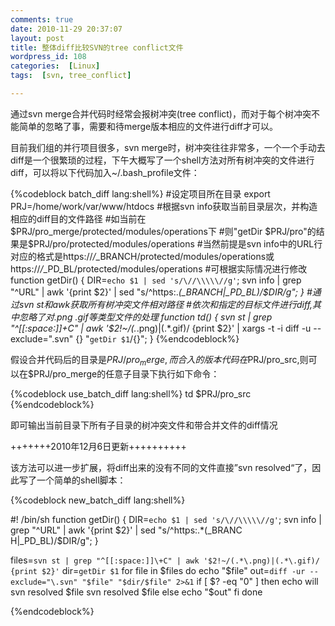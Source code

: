 ```yaml
---
comments: true
date: 2010-11-29 20:37:07
layout: post
title: 整体diff比较SVN的tree conflict文件
wordpress_id: 108
categories:  [Linux]
tags:  [svn, tree_conflict]

---
```


通过svn merge合并代码时经常会报树冲突(tree conflict)，而对于每个树冲突不能简单的忽略了事，需要和待merge版本相应的文件进行diff才可以。

目前我们组的并行项目很多，svn merge时，树冲突往往非常多，一个一个手动去diff是一个很繁琐的过程，下午大概写了一个shell方法对所有树冲突的文件进行diff，可以将以下代码加入~/.bash_profile文件：

{%codeblock batch_diff lang:shell%}
#设定项目所在目录
export PRJ=/home/work/var/www/htdocs
#根据svn info获取当前目录层次，并构造相应的diff目的文件路径
#如当前在$PRJ/pro_merge/protected/modules/operations下
#则"getDir $PRJ/pro"的结果是$PRJ/pro/protected/modules/operations
#当然前提是svn info中的URL行对应的格式是https://*/*_BRANCH/protected/modules/operations或https://*/*_PD_BL/protected/modules/operations
#可根据实际情况进行修改
function getDir() { DIR=`echo $1 | sed 's/\//\\\\\//g'`; svn info | grep "^URL" | awk '{print $2}' | sed "s/^https:.*\(_BRANCH\|_PD_BL\)/$DIR/g"; }
#通过svn st和awk获取所有树冲突文件相对路径
#依次和指定的目标文件进行diff,其中忽略了对.png .gif等类型文件的处理
function td() { svn st | grep "^[[:space:]]\+C" | awk '$2!~/(.*\.png)|(.*\.gif)/ {print $2}' | xargs -t -i diff -u --exclude="\.svn" {} "`getDir $1`/{}"; }
{%endcodeblock%}

假设合并代码后的目录是$PRJ/pro_merge,而合入的版本代码在$PRJ/pro_src,则可以在$PRJ/pro_merge的任意子目录下执行如下命令：

<!--more-->

{%codeblock use_batch_diff lang:shell%}
td $PRJ/pro_src
{%endcodeblock%}

即可输出当前目录下所有子目录的树冲突文件和带合并文件的diff情况

+++++++2010年12月6日更新++++++++++

该方法可以进一步扩展，将diff出来的没有不同的文件直接”svn resolved“了，因此写了一个简单的shell脚本：

{%codeblock new_batch_diff lang:shell%}

#! /bin/sh
function getDir() { DIR=`echo $1 | sed 's/\//\\\\\//g'`; svn info | grep "^URL" | awk '{print $2}' | sed "s/^https:.*\(_BRANC
H\|_PD_BL\)/$DIR/g"; }

files=`svn st | grep "^[[:space:]]\+C" | awk '$2!~/(.*\.png)|(.*\.gif)/ {print $2}'`
dir=`getDir $1`
for file in $files
do
    echo "$file"
    out=`diff -ur --exclude="\.svn" "$file" "$dir/$file" 2>&1`
    if [ $? -eq "0" ]
    then
        echo will svn resolved $file
        svn resolved $file
    else
        echo "$out"
    fi
done

{%endcodeblock%}
